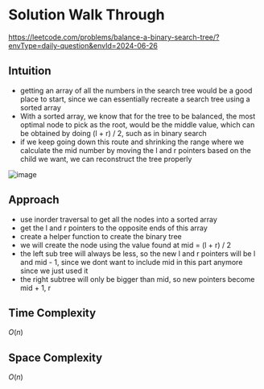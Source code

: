 # Solution Walk Through
https://leetcode.com/problems/balance-a-binary-search-tree/?envType=daily-question&envId=2024-06-26

## Intuition
- getting an array of all the numbers in the search tree would be a good place to start, since we can essentially recreate a search tree using a sorted array
- With a sorted array, we know that for the tree to be balanced, the most optimal node to pick as the root, would be the middle value, which can be obtained by doing (l + r) / 2, such as in binary search
- if we keep going down this route and shrinking the range where we calculate the mid number by moving the l and r pointers based on the child we want, we can reconstruct the tree properly

![image](https://github.com/luciancheng/LeetCodeSolutions/assets/121974540/21152876-a330-4978-88e0-eda7764ab83f)


## Approach
- use inorder traversal to get all the nodes into a sorted array
- get the l and r pointers to the opposite ends of this array
- create a helper function to create the binary tree
- we will create the node using the value found at mid = (l + r) / 2
- the left sub tree will always be less, so the new l and r pointers will be l and mid - 1, since we dont want to include mid in this part anymore since we just used it
- the right subtree will only be bigger than mid, so new pointers become mid + 1, r

## Time Complexity
$O(n)$

## Space Complexity
$O(n)$



